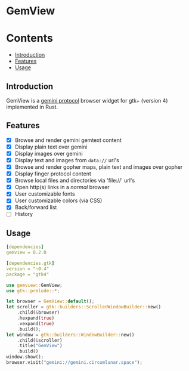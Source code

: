 # GemView
Contents
========
- [Introduction](#introduction)
- [Features](#features)
- [Usage](#usage)
## Introduction
GemView is a [gemini protocol](https://gemini.circumlunar.space/) browser widget
for gtk+ (version 4) implemented in Rust.
## Features
- [x] Browse and render gemini gemtext content
- [x] Display plain text over gemini
- [x] Display images over gemini
- [x] Display text and images from `data://` url's
- [x] Browse and render gopher maps, plain text and images over gopher
- [x] Display finger protocol content
- [x] Browse local files and directories via 'file://' url's
- [x] Open http(s) links in a *normal* browser
- [x] User customizable fonts
- [x] User customizable colors (via CSS)
- [x] Back/forward list
- [ ] History

## Usage
```Yaml
[dependencies]
gemview = 0.2.0

[dependencies.gtk]
version = "~0.4"
package = "gtk4"
```
```Rust
use gemview::GemView;
use gtk::prelude::*;

let browser = GemView::default();
let scroller = gtk::builders::ScrolledWindowBuilder::new()
    .child(&browser)
    .hexpand(true)
    .vexpand(true)
    .build();
let window = gtk::builders::WindowBuilder::new()
    .child(&scroller)
    .title("GemView")
    .build()
window.show();
browser.visit("gemini://gemini.circumlunar.space");
```
